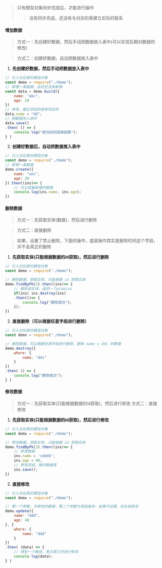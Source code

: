 > 只有模型对象同步完成后，才能进行操作
>> 没有同步完成，还没有与对应的表建立实际的联系

#### 增加数据
> 方式一：先创建好数据，然后手动把数据放入表中(可以实现后期对数据的修改)

> 方式二：创建好数据，自动把数据放入表中

1. **先创建好数据，然后手动把数据放入表中**
```js
// 引入对应表的模型对象
const demo = require("./demo");
// 新增一条数据，此时还没有新增
const data = demo.build({
    name: "abc",
    age: 29
})
// 修改，最后添加的是修改后的
data.name = "dd";
// 把数据存入表中
data.save()
.then( () => {
    console.log("成功后的回掉函数");
} )
```


2. **创建好数据后，自动把数据推入表中**
```js
// 引入对应表的模型对象
const demo = require("./demo");
// 新增一条数据
demo.create({
    name: "anc",
    age: 20
}).then((ins)=> {
    // 可以查看新增的数据
    console.log(ins.name, ins.age);
})
```




#### 删除数据
> 方式一：先获取实体(数据)，然后进行删除

> 方式二：直接删除

> 如果，设置了禁止删除，下面的操作，底层操作其实是删除时间这个字段，并不会真正的删除


1. **先获取实体(只能根据数据的id获取)，然后进行删除**
```js
// 引入对应表的模型对象
const demo = require("./demo");

// 删除数据，获取实体，只能根据 id 获取实体
demo.findByPk(2).then((ins)=> {
    // 删除该实体，返回一个promise
    if(ins) ins.destroy(ins)
    .then(()=> {
        console.log("删除成功");
    });
})
```


2. **直接删除（可以根据任意字段进行删除）**
```js
// 引入对应表的模型对象
const demo = require("./demo");

// 删除数据，可以根据任意字段进行删除，删除 name = dds 的数据
demo.destroy({
    where: {
        name: "dds"
    }
})
.then( () => {
    console.log("删除成功");
} )
```




#### 修改数据
> 方式一：先获取实体(只能根据数据的id获取)，然后进行修改
> 方式二：直接修改


1. **先获取实体(只能根据数据的id获取)，然后进行修改**
```js
// 引入对应表的模型对象
const demo = require("./demo");

// 修改数据，获取实体，只能根据 id 获取实体
demo.findByPk(3).then((ins)=> {
    // 修改数据
    ins.name = 'sdddd';
    ins.age = 88;
    // 修改完成，操作数据库
    ins.save();
})
```

  
2. **直接修改**
```js
// 引入对应表的模型对象
const demo = require("./demo");

// 第一个参数，为修改的数据，第二个参数为筛选条件，如果不设置，则全局修改
demo.update({
    name: "ddd",
    age: 48
}, {
    where: {
        name: "ddd"
    }
})
.then( (data) => {
    // 得到一个数组，表示那几列进行修改
    console.log(data);
} )
```



